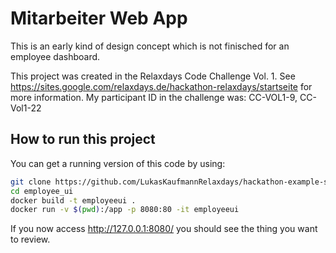 # Mitarbeiter Web App

This is an early kind of design concept which is not finisched for an employee dashboard.

This project was created in the Relaxdays Code Challenge Vol. 1. See https://sites.google.com/relaxdays.de/hackathon-relaxdays/startseite for more information. My participant ID in the challenge was: CC-VOL1-9, CC-Vol1-22

## How to run this project

You can get a running version of this code by using:

```bash
git clone https://github.com/LukasKaufmannRelaxdays/hackathon-example-submission.git
cd employee_ui
docker build -t employeeui .
docker run -v $(pwd):/app -p 8080:80 -it employeeui
```

If you now access http://127.0.0.1:8080/ you should see the thing you want to review.
